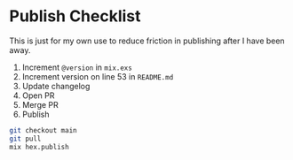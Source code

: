 # Publish Checklist

This is just for my own use to reduce friction in publishing after I have been away.

1. Increment `@version` in `mix.exs`
2. Increment version on line 53 in `README.md`
3. Update changelog
4. Open PR
5. Merge PR
6. Publish

```bash
git checkout main
git pull
mix hex.publish
```
